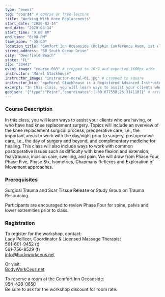 ```yaml
---
type: "event"
tag: "course" # course or free-lecture
title: "Working With Knee Replacements"
start_date: "2020-03-14"
end_date: "2020-03-14"
start_time: "9:00 AM"
end_time: "6:00 PM"
time_zone: "-05:00"
location_title: "Comfort Inn Oceanside (Dolphin Conference Room, 1st Floor)"
street_address: "50 South Ocean Drive"
city: "Deerfield Beach"
state: "FL"
zip: "33441"
event_image: "course-003" # cropped to 16:9 and exported 1600px wide 
instructor: "Morel Stackhouse"
instructor_image: "instructor-morel-01.jpg" # cropped to square
instructor_bio: "<p>Morel Stackhouse is a Registered Advanced Instructor with the Society of Ortho-Bionomy International. She began her study of Ortho-Bionomy in 1984 and was fortunate to have studied with Arthur Lincoln Pauls D.O., the system's Founder.</p><p>Morel has been teaching throughout the US since 1989. She enjoys introducing this bodywork system to others and working with students to develop their skill and confidence as they grow with the work. She is approved by the National Certification Board for Therapeutic Massage and Bodywork (NCBTMB) as a Continuing Education Approved Provider.</p>"
excerpt: "In this class, you will learn ways to assist your clients who are having, or who have had knee replacement surgery. Topics will include an overview of the knee replacement surgical process, preoperative care, i.e., the important areas to work with the day/night prior to surgery, postoperative care, i.e., the day of surgery and beyond, and complimentary medicine for healing. This class will also include ways to work with common postoperative issues such as difficulty with knee flexion and extension, fear/trauma, incision care, swelling, and pain. We will draw from Phase Four, Phase Five, Phase Six, Isometrics, Chapmans Reflexes and Exploration of Movement approaches."
geojson: '{"type":"Point","coordinates":[-80.077550,26.314110]}' # array format: [lon, lat]
---
```


### Course Description

In this class, you will learn ways to assist your clients who are having, or who have had knee replacement surgery. Topics will include an overview of the knee replacement surgical process, preoperative care, i.e., the important areas to work with the day/night prior to surgery, postoperative care, i.e., the day of surgery and beyond, and complimentary medicine for healing. This class will also include ways to work with common postoperative issues such as difficulty with knee flexion and extension, fear/trauma, incision care, swelling, and pain. We will draw from Phase Four, Phase Five, Phase Six, Isometrics, Chapmans Reflexes and Exploration of Movement approaches.

### Prerequisites

Surgical Trauma and Scar Tissue Release or Study Group on Trauma Resourcing. 

Participants are encouraged to review Phase Four for spine, pelvis and lower extremities prior to class.

### Registration

To register for the workshop, contact:  
Lady Pellicer, Coordinator & Licensed Massage Therapist  
561-601-9452 (t)     
561-756-8529 (f)  
info@bodyworkceus.net  

Or visit:  
[BodyWorkCeus.net](http://www.bodyworkceus.net/)  
  
To reserve a room at the Comfort Inn Oceanside:  
954-428-0650  
Be sure to ask for the workshop discount for room rate.  
